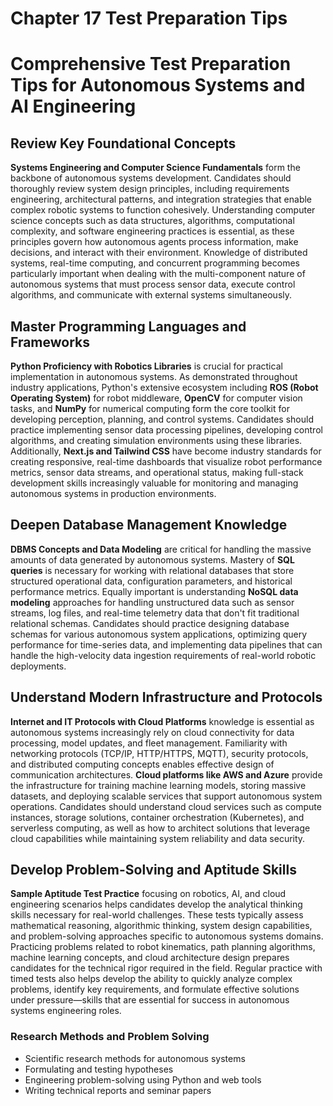 # Chapter 17 Test Preparation Tips

# Comprehensive Test Preparation Tips for Autonomous Systems and AI Engineering

## Review Key Foundational Concepts

**Systems Engineering and Computer Science Fundamentals** form the backbone of autonomous systems development. Candidates should thoroughly review system design principles, including requirements engineering, architectural patterns, and integration strategies that enable complex robotic systems to function cohesively. Understanding computer science concepts such as data structures, algorithms, computational complexity, and software engineering practices is essential, as these principles govern how autonomous agents process information, make decisions, and interact with their environment. Knowledge of distributed systems, real-time computing, and concurrent programming becomes particularly important when dealing with the multi-component nature of autonomous systems that must process sensor data, execute control algorithms, and communicate with external systems simultaneously.

## Master Programming Languages and Frameworks

**Python Proficiency with Robotics Libraries** is crucial for practical implementation in autonomous systems. As demonstrated throughout industry applications, Python's extensive ecosystem including **ROS (Robot Operating System)** for robot middleware, **OpenCV** for computer vision tasks, and **NumPy** for numerical computing form the core toolkit for developing perception, planning, and control systems. Candidates should practice implementing sensor data processing pipelines, developing control algorithms, and creating simulation environments using these libraries. Additionally, **Next.js and Tailwind CSS** have become industry standards for creating responsive, real-time dashboards that visualize robot performance metrics, sensor data streams, and operational status, making full-stack development skills increasingly valuable for monitoring and managing autonomous systems in production environments.

## Deepen Database Management Knowledge

**DBMS Concepts and Data Modeling** are critical for handling the massive amounts of data generated by autonomous systems. Mastery of **SQL queries** is necessary for working with relational databases that store structured operational data, configuration parameters, and historical performance metrics. Equally important is understanding **NoSQL data modeling** approaches for handling unstructured data such as sensor streams, log files, and real-time telemetry data that don't fit traditional relational schemas. Candidates should practice designing database schemas for various autonomous system applications, optimizing query performance for time-series data, and implementing data pipelines that can handle the high-velocity data ingestion requirements of real-world robotic deployments.

## Understand Modern Infrastructure and Protocols

**Internet and IT Protocols with Cloud Platforms** knowledge is essential as autonomous systems increasingly rely on cloud connectivity for data processing, model updates, and fleet management. Familiarity with networking protocols (TCP/IP, HTTP/HTTPS, MQTT), security protocols, and distributed computing concepts enables effective design of communication architectures. **Cloud platforms like AWS and Azure** provide the infrastructure for training machine learning models, storing massive datasets, and deploying scalable services that support autonomous system operations. Candidates should understand cloud services such as compute instances, storage solutions, container orchestration (Kubernetes), and serverless computing, as well as how to architect solutions that leverage cloud capabilities while maintaining system reliability and data security.

## Develop Problem-Solving and Aptitude Skills

**Sample Aptitude Test Practice** focusing on robotics, AI, and cloud engineering scenarios helps candidates develop the analytical thinking skills necessary for real-world challenges. These tests typically assess mathematical reasoning, algorithmic thinking, system design capabilities, and problem-solving approaches specific to autonomous systems domains. Practicing problems related to robot kinematics, path planning algorithms, machine learning concepts, and cloud architecture design prepares candidates for the technical rigor required in the field. Regular practice with timed tests also helps develop the ability to quickly analyze complex problems, identify key requirements, and formulate effective solutions under pressure—skills that are essential for success in autonomous systems engineering roles.


### Research Methods and Problem Solving
- Scientific research methods for autonomous systems
- Formulating and testing hypotheses
- Engineering problem-solving using Python and web tools
- Writing technical reports and seminar papers
